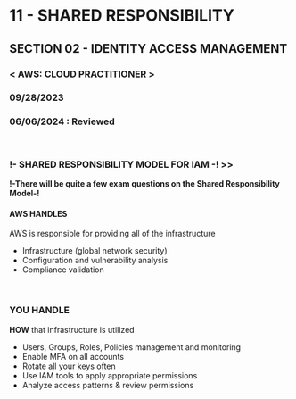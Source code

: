 # 11 - SHARED RESPONSIBILITY

## SECTION 02 - IDENTITY ACCESS MANAGEMENT <br>

### < AWS: CLOUD PRACTITIONER > <br>

### 09/28/2023 <br>

### 06/06/2024 : Reviewed <br>
<br>

### !- SHARED RESPONSIBILITY MODEL FOR IAM -! >>

**!-There will be quite a few exam questions on the Shared Responsibility Model-!**

#### AWS HANDLES

AWS is responsible for providing all of the infrastructure

- Infrastructure (global network security)
- Configuration and vulnerability analysis
- Compliance validation

<br>

### YOU HANDLE

**HOW** that infrastructure is utilized

- Users, Groups, Roles, Policies management and monitoring
- Enable MFA on all accounts
- Rotate all your keys often
- Use IAM tools to apply appropriate permissions
- Analyze access patterns & review permissions

<br>
